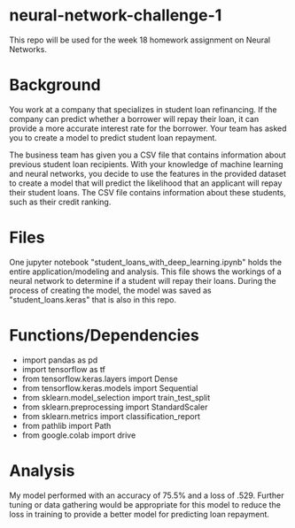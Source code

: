 # neural-network-challenge-1
This repo will be used for the week 18 homework assignment on Neural Networks.

# Background
You work at a company that specializes in student loan refinancing. If the company can predict whether a borrower will repay their loan, it can provide a more accurate interest rate for the borrower. Your team has asked you to create a model to predict student loan repayment.

The business team has given you a CSV file that contains information about previous student loan recipients. With your knowledge of machine learning and neural networks, you decide to use the features in the provided dataset to create a model that will predict the likelihood that an applicant will repay their student loans. The CSV file contains information about these students, such as their credit ranking.

# Files
One jupyter notebook "student_loans_with_deep_learning.ipynb" holds the entire application/modeling and analysis. This file shows the workings of a neural network to determine if a student will repay their loans. During the process of creating the model, the model was saved as "student_loans.keras" that is also in this repo.

# Functions/Dependencies
- import pandas as pd
- import tensorflow as tf
- from tensorflow.keras.layers import Dense
- from tensorflow.keras.models import Sequential
- from sklearn.model_selection import train_test_split
- from sklearn.preprocessing import StandardScaler
- from sklearn.metrics import classification_report
- from pathlib import Path
- from google.colab import drive

# Analysis
My model performed with an accuracy of 75.5% and a loss of .529. Further tuning or data gathering would be appropriate for this model to reduce the loss in training to provide a better model for predicting loan repayment. 
